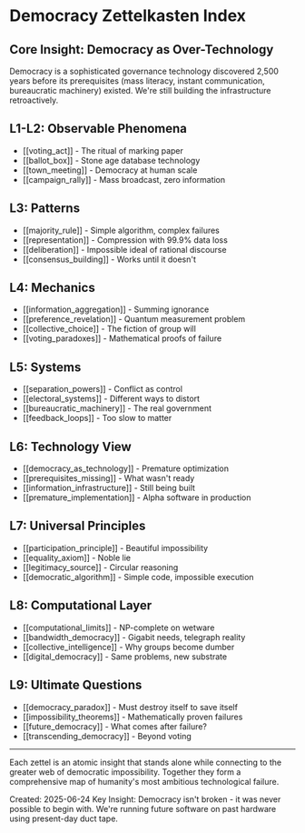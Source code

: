 # Democracy Zettelkasten Index

## Core Insight: Democracy as Over-Technology

Democracy is a sophisticated governance technology discovered 2,500 years before its prerequisites (mass literacy, instant communication, bureaucratic machinery) existed. We're still building the infrastructure retroactively.

## L1-L2: Observable Phenomena
- [[voting_act]] - The ritual of marking paper
- [[ballot_box]] - Stone age database technology
- [[town_meeting]] - Democracy at human scale
- [[campaign_rally]] - Mass broadcast, zero information

## L3: Patterns
- [[majority_rule]] - Simple algorithm, complex failures
- [[representation]] - Compression with 99.9% data loss
- [[deliberation]] - Impossible ideal of rational discourse
- [[consensus_building]] - Works until it doesn't

## L4: Mechanics
- [[information_aggregation]] - Summing ignorance
- [[preference_revelation]] - Quantum measurement problem
- [[collective_choice]] - The fiction of group will
- [[voting_paradoxes]] - Mathematical proofs of failure

## L5: Systems
- [[separation_powers]] - Conflict as control
- [[electoral_systems]] - Different ways to distort
- [[bureaucratic_machinery]] - The real government
- [[feedback_loops]] - Too slow to matter

## L6: Technology View
- [[democracy_as_technology]] - Premature optimization
- [[prerequisites_missing]] - What wasn't ready
- [[information_infrastructure]] - Still being built
- [[premature_implementation]] - Alpha software in production

## L7: Universal Principles
- [[participation_principle]] - Beautiful impossibility
- [[equality_axiom]] - Noble lie
- [[legitimacy_source]] - Circular reasoning
- [[democratic_algorithm]] - Simple code, impossible execution

## L8: Computational Layer
- [[computational_limits]] - NP-complete on wetware
- [[bandwidth_democracy]] - Gigabit needs, telegraph reality
- [[collective_intelligence]] - Why groups become dumber
- [[digital_democracy]] - Same problems, new substrate

## L9: Ultimate Questions
- [[democracy_paradox]] - Must destroy itself to save itself
- [[impossibility_theorems]] - Mathematically proven failures
- [[future_democracy]] - What comes after failure?
- [[transcending_democracy]] - Beyond voting

---

Each zettel is an atomic insight that stands alone while connecting to the greater web of democratic impossibility. Together they form a comprehensive map of humanity's most ambitious technological failure.

Created: 2025-06-24
Key Insight: Democracy isn't broken - it was never possible to begin with. We're running future software on past hardware using present-day duct tape.